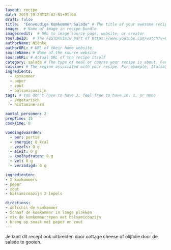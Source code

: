 ```yaml
---
layout: recipe
date: 2019-10-28T18:02:51+01:00
draft: false
title:  "Eenvoudige Komkommer Salade" # The title of your awesome recipe
image:  # Name of image in recipe bundle
imagecredit:  # URL to image source page, website, or creator
YouTubeID:  # The F2SYDXV1W1w part of https://www.youtube.com/watch?v=F2SYDXV1W1w
authorName: Nienke
authorURL: # URL of their home website
sourceName: # Name of the source website
sourceURL: # Actual URL of the recipe itself
category: salade # The type of meal or course your recipe is about. For example: "dinner", "entree", or "dessert".
cuisine: # The region associated with your recipe. For example, Italiaans, Mediterraans, or Eigen.
ingredients:
  - komkommer
  - peper
  - zout
  - balsamicoazijn
tags: # You don't have to have 3, feel free to have 10, 1, or none
  - vegetarisch
  - histamine-arm

aantal_personen: 2
prepTime: 15
cookTime: 0

voedingswaarden:
  - per: portie
  - energie: 0 kcal
  - vezels: 0 g
  - eiwit: 0 g
  - koolhydraten: 0 g
  - vet: 0 g
  - verzadigd: 0 g

ingredienten:
- 2 komkommers
- peper
- zout
- balsamicoazijn 2 lepels

directions:
- ontschil de komkommer
- Schaaf de komkommer in lange plakken
- mix de komkommerrepen met balsamicoazijn
- breng op smaak met peper en zout
---
```


Je kunt dit recept ook uitbreiden door cottage cheese of olijfolie door
de salade te gooien.
